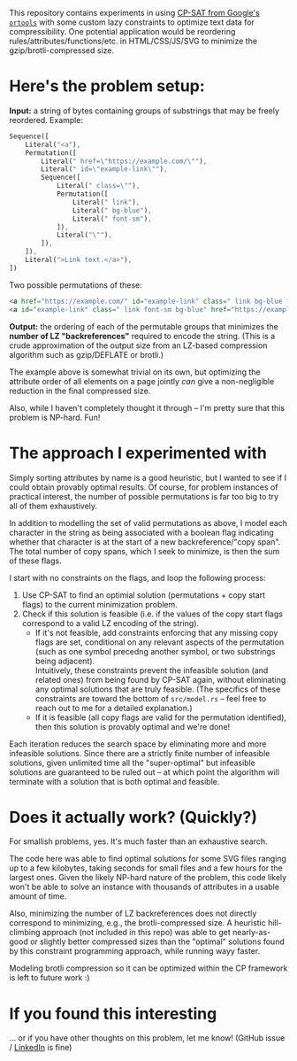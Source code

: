 This repository contains experiments in using [CP-SAT from Google's `ortools`](https://developers.google.com/optimization/cp/cp_solver) with some custom lazy constraints to optimize text data for compressibility. One potential application would be reordering rules/attributes/functions/etc. in HTML/CSS/JS/SVG to minimize the gzip/brotli-compressed size.

# Here's the problem setup:

**Input:** a string of bytes containing groups of substrings that may be freely reordered. Example:
```rust
Sequence([
    Literal("<a"),
    Permutation([
        Literal(" href=\"https://example.com/\""),
        Literal(" id=\"example-link\""),
        Sequence([
            Literal(" class=\""),
            Permutation([
                Literal(" link"),
                Literal(" bg-blue"),
                Literal(" font-sm"),
            ]),
            Literal("\""),
        ]),
    ]),
    Literal(">Link text.</a>"),
])
```

Two possible permutations of these:
```html
<a href="https://example.com/" id="example-link" class=" link bg-blue font-sm">Link text.</a>
<a id="example-link" class=" link font-sm bg-blue" href="https://example.com/">Link text.</a>
```

**Output:** the ordering of each of the permutable groups that minimizes the **number of LZ "backreferences"** required to encode the string. (This is a crude approximation of the output size from an LZ-based compression algorithm such as gzip/DEFLATE or brotli.)

The example above is somewhat trivial on its own, but optimizing the attribute order of all elements on a page jointly *can* give a non-negligible reduction in the final compressed size.

Also, while I haven't completely thought it through – I'm pretty sure that this problem is NP-hard. Fun!


# The approach I experimented with

Simply sorting attributes by name is a good heuristic, but I wanted to see if I could obtain provably optimal results. Of course, for problem instances of practical interest, the number of possible permutations is far too big to try all of them exhaustively.

In addition to modelling the set of valid permutations as above, I model each character in the string as being associated with a boolean flag indicating whether that character is at the start of a new backreference/"copy span". The total number of copy spans, which I seek to minimize, is then the sum of these flags.

I start with no constraints on the flags, and loop the following process:

1. Use CP-SAT to find an optimial solution (permutations + copy start flags) to the current minimization problem.
2. Check if this solution is feasible (i.e. if the values of the copy start flags correspond to a valid LZ encoding of the string).
    - If it's not feasible, add constraints enforcing that any missing copy flags are set, conditional on any relevant aspects of the permutation (such as one symbol precedng another symbol, or two substrings being adjacent).  
    Intuitively, these constraints prevent the infeasible solution (and related ones) from being found by CP-SAT again, without eliminating any optimal solutions that are truly feasible. (The specifics of these constraints are toward the bottom of `src/model.rs` – feel free to reach out to me for a detailed explanation.)
    - If it is feasible (all copy flags are valid for the permutation identified), then this solution is provably optimal and we're done!

Each iteration reduces the search space by eliminating more and more infeasible solutions.
Since there are a strictly finite number of infeasible solutions, given unlimited time all the "super-optimal" but infeasible solutions are guaranteed to be ruled out – at which point the algorithm will terminate with a solution that is both optimal and feasible.


# Does it actually work? (Quickly?)

For smallish problems, yes. It's much faster than an exhaustive search.

The code here was able to find optimal solutions for some SVG files ranging up to a few kilobytes, taking seconds for small files and a few hours for the largest ones. Given the likely NP-hard nature of the problem, this code likely won't be able to solve an instance with thousands of attributes in a usable amount of time.

Also, minimizing the number of LZ backreferences does not directly correspond to minimizing, e.g., the brotli-compressed size. A heuristic hill-climbing approach (not included in this repo) was able to get nearly-as-good or slightly better compressed sizes than the "optimal" solutions found by this constraint programming approach, while running wayy faster.

Modeling brotli compression so it can be optimized within the CP framework is left to future work :)


# If you found this interesting

... or if you have other thoughts on this problem, let me know! (GitHub issue / [LinkedIn](https://www.linkedin.com/in/quinn-tucker) is fine)
